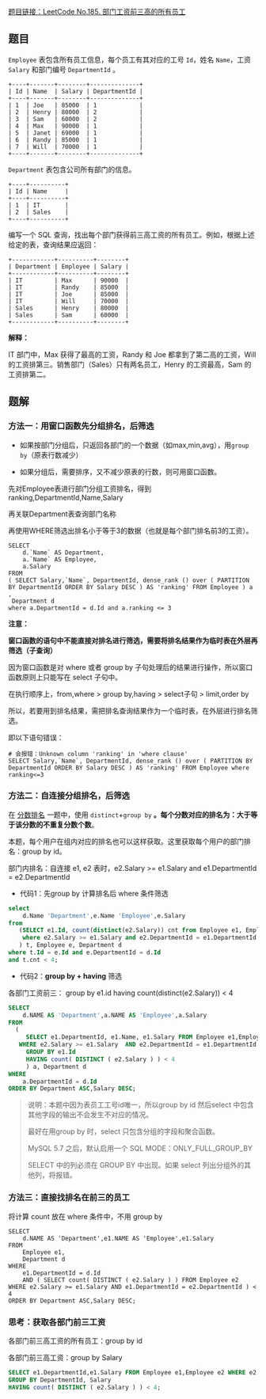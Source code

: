 [题目链接：LeetCode No.185. 部门工资前三高的所有员工](https://leetcode-cn.com/problems/department-top-three-salaries/)

## 题目

`Employee` 表包含所有员工信息，每个员工有其对应的工号 `Id`，姓名 `Name`，工资 `Salary` 和部门编号 `DepartmentId` 。

```
+----+-------+--------+--------------+
| Id | Name  | Salary | DepartmentId |
+----+-------+--------+--------------+
| 1  | Joe   | 85000  | 1            |
| 2  | Henry | 80000  | 2            |
| 3  | Sam   | 60000  | 2            |
| 4  | Max   | 90000  | 1            |
| 5  | Janet | 69000  | 1            |
| 6  | Randy | 85000  | 1            |
| 7  | Will  | 70000  | 1            |
+----+-------+--------+--------------+
```

`Department` 表包含公司所有部门的信息。

```
+----+----------+
| Id | Name     |
+----+----------+
| 1  | IT       |
| 2  | Sales    |
+----+----------+
```

编写一个 SQL 查询，找出每个部门获得前三高工资的所有员工。例如，根据上述给定的表，查询结果应返回：

```
+------------+----------+--------+
| Department | Employee | Salary |
+------------+----------+--------+
| IT         | Max      | 90000  |
| IT         | Randy    | 85000  |
| IT         | Joe      | 85000  |
| IT         | Will     | 70000  |
| Sales      | Henry    | 80000  |
| Sales      | Sam      | 60000  |
+------------+----------+--------+
```

**解释：**

IT 部门中，Max 获得了最高的工资，Randy 和 Joe 都拿到了第二高的工资，Will 的工资排第三。销售部门（Sales）只有两名员工，Henry 的工资最高，Sam 的工资排第二。

## 题解

### 方法一：用窗口函数先分组排名，后筛选

* 如果按部门分组后，只返回各部门的一个数据（如max,min,avg），用`group by`（原表行数减少）

* 如果分组后，需要排序，又不减少原表的行数，则可用窗口函数。

先对Employee表进行部门分组工资排名，得到 ranking,DepartmentId,Name,Salary

再关联Department表查询部门名称

再使用WHERE筛选出排名小于等于3的数据（也就是每个部门排名前3的工资）。

```mysql
SELECT
	d.`Name` AS Department,
	a.`Name` AS Employee,
	a.Salary 
FROM
( SELECT Salary,`Name`, DepartmentId, dense_rank () over ( PARTITION BY DepartmentId ORDER BY Salary DESC ) AS 'ranking' FROM Employee ) a ,
 Department d 
where a.DepartmentId = d.Id and a.ranking <= 3 
```

**注意：**

**窗口函数的语句中不能直接对排名进行筛选，需要将排名结果作为临时表在外层再筛选（子查询）**

因为窗口函数是对 where 或者 group by 子句处理后的结果进行操作，所以窗口函数原则上只能写在 select 子句中。

在执行顺序上，from,where > group by,having > select子句 > limit,order by

所以，若要用到排名结果，需把排名查询结果作为一个临时表，在外层进行排名筛选。

即以下语句错误：

```mysql
# 会报错：Unknown column 'ranking' in 'where clause'
SELECT Salary,`Name`, DepartmentId, dense_rank () over ( PARTITION BY DepartmentId ORDER BY Salary DESC ) AS 'ranking' FROM Employee where ranking<=3
```

### 方法二：自连接分组排名，后筛选

在 [分数排名](https://leetcode-cn.com/problems/rank-scores/) 一题中，使用 `distinct`+`group by` **。每个分数对应的排名为：大于等于该分数的不重复分数个数**。

本题，每个用户在组内对应的排名也可以这样获取。这里获取每个用户的部门排名：group by id。

部门内排名：自连接 e1, e2 表时，e2.Salary >= e1.Salary and e1.DepartmentId = e2.DepartmentId 

* 代码1：先group by 计算排名后 where 条件筛选

```sql
select 
    d.Name 'Department',e.Name 'Employee',e.Salary 
from
   (SELECT e1.Id, count(distinct(e2.Salary)) cnt from Employee e1, Employee e2 
    where e2.Salary >= e1.Salary and e2.DepartmentId = e1.DepartmentId group by e1.Id
   ) t, Employee e, Department d 
where t.Id = e.Id and e.DepartmentId = d.Id 
and t.cnt < 4;
```

* 代码2：**group by + having** 筛选

各部门工资前三： group by e1.id having count(distinct(e2.Salary)) < 4

```sql
SELECT
	d.NAME AS 'Department',a.NAME AS 'Employee',a.Salary 
FROM 
  (
	 SELECT e1.DepartmentId, e1.Name, e1.Salary FROM Employee e1,Employee e2 
   WHERE e2.Salary >= e1.Salary  AND e2.DepartmentId = e1.DepartmentId  
	 GROUP BY e1.Id 
	 HAVING count( DISTINCT ( e2.Salary ) ) < 4  
	 ) a, Department d
WHERE
	a.DepartmentId = d.Id 
ORDER BY Department ASC,Salary DESC;
```

> 说明：本题中因为表员工工号id唯一，所以group by id 然后select 中包含其他字段的输出不会发生不对应的情况。
>
> 最好在用group by 时，select 只包含分组的字段和聚合函数。
>
> MySQL 5.7 之后，默认启用一个 SQL MODE：ONLY_FULL_GROUP_BY
>
>  SELECT 中的列必须在 GROUP BY 中出现。如果 select 列出分组外的其他列，将报错。

### 方法三：直接找排名在前三的员工

将计算 count 放在 where 条件中，不用 group by

```mysql
SELECT
	d.NAME AS 'Department',e1.NAME AS 'Employee',e1.Salary 
FROM
	Employee e1,
	Department d
WHERE
	e1.DepartmentId = d.Id 
	AND ( SELECT count( DISTINCT ( e2.Salary ) ) FROM Employee e2 WHERE e2.Salary >= e1.Salary AND e1.DepartmentId = e2.DepartmentId ) < 4
ORDER BY Department ASC,Salary DESC;
```

### 思考：获取各部门前三工资

各部门前三高工资的所有员工：group by id

各部门前三高工资：group by Salary

```sql
SELECT e1.DepartmentId,e1.Salary FROM Employee e1,Employee e2 WHERE e2.Salary >= e1.Salary  AND e2.DepartmentId = e1.DepartmentId  
GROUP BY DepartmentId, Salary 
HAVING count( DISTINCT ( e2.Salary ) ) < 4;
```

